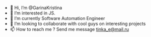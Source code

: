 - 👋 Hi, I’m @GarinaKristina
- 👀 I’m interested in JS.
- 🌱 I’m currently Software Automation Engineer
- 💞️ I’m looking to collaborate with cool guys on interesting projects
- 📫 How to reach me ? Send me  message tinka_e@mail.ru

<!---
GarinaKristina/GarinaKristina is a ✨ special ✨ repository because its `README.md` (this file) appears on your GitHub profile.
You can click the Preview link to take a look at your changes.
--->

